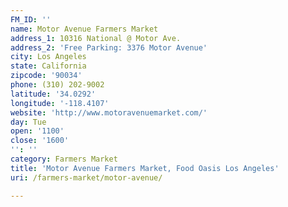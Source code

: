```yaml
---
FM_ID: ''
name: Motor Avenue Farmers Market
address_1: 10316 National @ Motor Ave.
address_2: 'Free Parking: 3376 Motor Avenue'
city: Los Angeles
state: California
zipcode: '90034'
phone: (310) 202-9002
latitude: '34.0292'
longitude: '-118.4107'
website: 'http://www.motoravenuemarket.com/'
day: Tue
open: '1100'
close: '1600'
'': ''
category: Farmers Market
title: 'Motor Avenue Farmers Market, Food Oasis Los Angeles'
uri: /farmers-market/motor-avenue/

---
```

